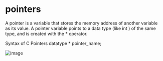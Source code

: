 # pointers
A pointer is a variable that stores the memory address of another variable as its value.
A pointer variable points to a data type (like int ) of the same type, and is created with the * operator.

Syntax of C Pointers
datatype * pointer_name;

![image](https://user-images.githubusercontent.com/124857336/234469381-e5321864-a39b-4484-b067-3f65b7faea6c.png)
